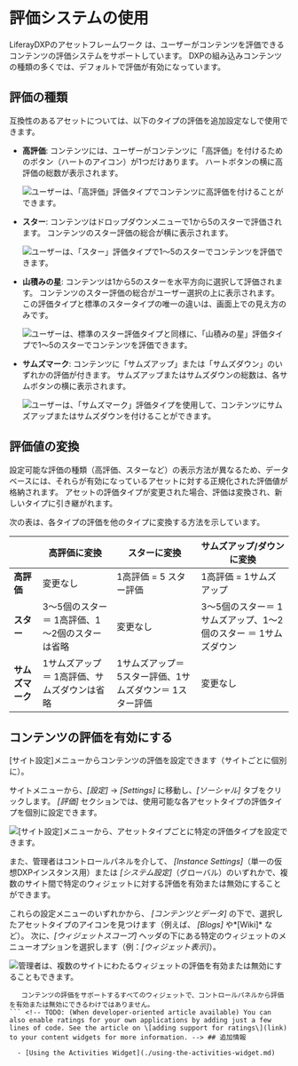 # 評価システムの使用

LiferayDXPのアセットフレームワーク <!-- TODO: 利用可能な場合はアセットフレームワークの記事へのリンクを追加  --> は、ユーザーがコンテンツを評価できるコンテンツの評価システムをサポートしています。 DXPの組み込みコンテンツの種類の多くでは、デフォルトで評価が有効になっています。

## 評価の種類

互換性のあるアセットについては、以下のタイプの評価を追加設定なしで使用できます。

  - **高評価**: コンテンツには、ユーザーがコンテンツに「高評価」を付けるためのボタン（ハートのアイコン）が1つだけあります。 ハートボタンの横に高評価の総数が表示されます。

    ![ユーザーは、「高評価」評価タイプでコンテンツに高評価を付けることができます。](./using-the-ratings-system/images/01.png)

  - **スター**: コンテンツはドロップダウンメニューで1から5のスターで評価されます。 コンテンツのスター評価の総合が横に表示されます。

    ![ユーザーは、「スター」評価タイプで1〜5のスターでコンテンツを評価できます。](./using-the-ratings-system/images/02.png)

  - **山積みの星**: コンテンツは1から5のスターを水平方向に選択して評価されます。 コンテンツのスター評価の総合がユーザー選択の上に表示されます。 この評価タイプと標準のスタータイプの唯一の違いは、画面上での見え方のみです。

    ![ユーザーは、標準のスター評価タイプと同様に、「山積みの星」評価タイプで1〜5のスターでコンテンツを評価できます。](./using-the-ratings-system/images/03.png)

  - **サムズマーク**: コンテンツに「サムズアップ」または「サムズダウン」のいずれかの評価が付きます。 サムズアップまたはサムズダウンの総数は、各サムボタンの横に表示されます。

    ![ユーザーは、「サムズマーク」評価タイプを使用して、コンテンツにサムズアップまたはサムズダウンを付けることができます。](./using-the-ratings-system/images/04.png)

## 評価値の変換

設定可能な評価の種類（高評価、スターなど）の表示方法が異なるため、データベースには、それらが有効になっているアセットに対する正規化された評価値が格納されます。 アセットの評価タイプが変更された場合、評価は変換され、新しいタイプに引き継がれます。

次の表は、各タイプの評価を他のタイプに変換する方法を示しています。

|            | **高評価に変換**                 | **スターに変換**                      | **サムズアップ/ダウンに変換**                    |
| ---------- | -------------------------- | ------------------------------- | ------------------------------------ |
| **高評価**    | 変更なし                       | 1高評価 = 5 スター評価                  | 1高評価 = 1サムズアップ                       |
| **スター**    | 3～5個のスター＝ 1高評価、1～2個のスターは省略 | 変更なし                            | 3～5個のスター＝ 1サムズアップ、1～2個のスター ＝ 1サムズダウン |
| **サムズマーク** | 1サムズアップ＝ 1高評価、サムズダウンは省略    | 1サムズアップ＝ 5スター評価、1サムズダウン＝ 1スター評価 | 変更なし                                 |

## コンテンツの評価を有効にする

[サイト設定]メニューからコンテンツの評価を設定できます（サイトごとに個別に）。

サイトメニューから、*[設定]* → *[Settings]* に移動し、*[ソーシャル]* タブをクリックします。 *[評価]* セクションでは、使用可能な各アセットタイプの評価タイプを個別に設定できます。

![[サイト設定]メニューから、アセットタイプごとに特定の評価タイプを設定できます。](./using-the-ratings-system/images/05.png)

また、管理者はコントロールパネルを介して、 *[Instance Settings]*（単一の仮想DXPインスタンス用）または *[システム設定]*（グローバル）のいずれかで、複数のサイト間で特定のウィジェットに対する評価を有効または無効にすることができます。

これらの設定メニューのいずれかから、 *[コンテンツとデータ]* の下で、選択したアセットタイプのアイコンを見つけます（例えば、 *[Blogs]* や*[Wiki]* など）。 次に、*[ウィジェットスコープ]* ヘッダの下にある特定のウィジェットのメニューオプションを選択します（例：*[ウィジェット表示]*）。

![管理者は、複数のサイトにわたるウィジェットの評価を有効または無効にすることもできます。](./using-the-ratings-system/images/06.png)

``` note::
   コンテンツの評価をサポートするすべてのウィジェットで、コントロールパネルから評価を有効または無効にできるわけではありません。
``` <!-- TODO: (When developer-oriented article available) You can also enable ratings for your own applications by adding just a few lines of code. See the article on \[adding support for ratings\](link) to your content widgets for more information. --> ## 追加情報

  - [Using the Activities Widget](./using-the-activities-widget.md)
